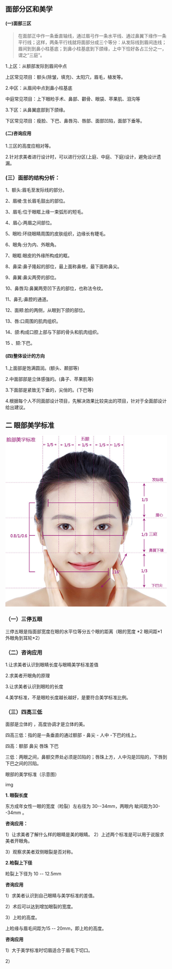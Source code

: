 ## 面部分区和美学

#### \(一\)面部三区

> 在面部正中作一条垂直轴线，通过眉弓作一条水平线、通过鼻翼下缘作一条平行线；这样，两条平行线就将面部分成三个等分：从发际线到眉间连线；眉间到到鼻小柱基底；到鼻小柱基底到下颌缘，上中下恰好各占三分之一，谓之“三庭”。

1.上区：从额部发际到眉间中点

上区常见项目：额头\(除皱，填充\)、太阳穴，眉毛，植发等。

2.中区：从眉间中点到鼻小柱基底

中庭常见项目：上下眼睑手术、鼻部、颧骨、眼袋、苹果肌、泪沟等

3.下区：从鼻翼底部到下颌缘。

下区常见项目：瘦脸、下巴、鼻唇沟、唇部、面部凹陷，面部下垂等。

#### \(二\)咨询应用

1.三区的高度应相对等。

2.针对求美者进行设计时，可以进行分区\(上庭、中庭、下庭\)设计，避免设计遗漏。

### \(三）面部的结构分析：

1、额头:眉毛至发际线的部分。

2、眉棱:生长眉毛鼓出的部位。

3、眉毛:位于眼眶上缘一束弧形的短毛。

4、眉心:两眉之间部位。

5、眼睑:环绕眼睛周围的皮肤组织，边缘长有睫毛。

6、眼角:分为内、外眼角。

7、眼眶:眼皮的外缘所构成的眶。

8、鼻梁:鼻子隆起的部位，最上面称鼻根，最下面称鼻尖。

9、鼻翼:鼻尖两旁的部位。

10、鼻唇沟:鼻翼两旁凹下去的部位，也称法令纹。

11、鼻孔:鼻腔的通道。

12、面颊:脸的两侧，从眼到下颌的部位。

13、唇:口周围的肌肉组织。

14、颌:构成口腔上部与下部的骨头和肌肉组织。

15 、颏:下巴。

#### \(四\)整体设计的方向

1.上面部是饱满圆润。\(额头、颞部等\)

2.中面部部是立体感强的。\(鼻子、苹果肌等\)

3.下面部是紧致无下垂的，尖俏的。\(下巴等\)

4.根据每个人不同面部设计项目，先解决效果比较突出的项目，针对于全面部设计给出建议。



## 二 眼部美学标准



![](/assets/54093372_1.jpg)

### （一）三停五眼 

三停五眼是指面部宽度在眼的水平位等分五个眼的距离（眼的宽度 \*2  眼间距\*1 外眼角到耳轮\*2）

### （二）咨询应用

1.让求美者认识到眼睛长度与眼睛美学标准差值

2.求美者开眼角的原理

3.让求美者认识到眼睑的长度

4.美学标准，不是眼睑长度越长越好，是要符合美学标准比例。

### （三）四高三低

面部是立体的 ，高度协调才是立体的美。

四高三低：指的是一条垂直的通过额部 - 鼻尖 - 人中 -下巴的线上。

四高：额部 鼻尖 唇珠 下巴

三低：两眼之间，鼻额交界处必须是凹陷的；唇珠上方，人中沟是凹陷的，下唇到下巴之间的凹陷。



眼部的美学标准（示意图）

img

**1. 眼裂长度**

东方成年女性一眼的宽度（睑裂）左右径为 30--34mm，两眼内 眦间距为30--34mm 。

**咨询应用：**

1）让求美者了解什么样的眼睛是美的眼睛。
2）上述两个标准是可以用于说服求美者开眼角。

3）观察求美者双侧眼裂是否对称。

**2.睑裂上下径**

睑裂上下径为 10 -- 12.5mm

**咨询应用**

1）求美者认识到自己眼睛与美学标准的差值。

2）术后可以达到增加眼裂的宽度。

3）上睑的高度。

上睑缘与眉毛间距为15 -- 20mm，即上睑的高度。

**咨询应用**

1）大于美学标准时切眉适合于眉毛下切口。

2）









